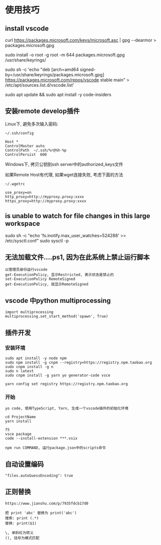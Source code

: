 # 使用技巧

## install vscode

curl https://packages.microsoft.com/keys/microsoft.asc | gpg --dearmor > packages.microsoft.gpg

sudo install -o root -g root -m 644 packages.microsoft.gpg /usr/share/keyrings/

sudo sh -c 'echo "deb [arch=amd64 signed-by=/usr/share/keyrings/packages.microsoft.gpg] https://packages.microsoft.com/repos/vscode stable main" > /etc/apt/sources.list.d/vscode.list'

sudo apt update && sudo apt install -y code-insiders

## 安装remote develop插件

Linux下, 避免多次输入密码:

    ~/.ssh/config

    Host *
    ControlMaster auto
    ControlPath  ~/.ssh/%r@%h-%p
    ControlPersist  600

Windows下, 拷贝公钥到ssh server中的authorized_keys文件

如果Remote Host有代理, 如果wget连接失败, 考虑下面的方法

    ~/.wgetrc

    use_proxy=on
    http_proxy=http://myproxy.proxy:xxxx
    https_proxy=http://myproxy.proxy:xxxx

## is unable to watch for file changes in this large workspace

   sudo sh -c "echo 'fs.inotify.max_user_watches=524288' >> /etc/sysctl.conf"
   sudo sysctl -p

## 无法加载文件....ps1, 因为在此系统上禁止运行脚本

    以管理员身份运行vscode
    get-ExecutionPolicy, 显示Restricted, 表示状态是禁止的
    set-ExecutionPolicy RemoteSigned
    get-ExecutionPolicy, 就显示RemoteSigned










## vscode 中python multiprocessing

    import multiprocessing
    multiprocessing.set_start_method('spawn', True)

## 插件开发

### 安装环境

    sudo apt install -y node npm
    sudo npm install -g cnpm --registry=https://registry.npm.taobao.org
    sudo cnpm install -g n
    sudo n latest
    sudo cnpm install -g yarn yo generator-code vsce

    yarn config set registry https://registry.npm.taobao.org

### 开始

    yo code, 使用TypeScript, Yarn, 生成一个vscode插件的初始化环境

    cd ProjectName
    yarn install

    f5
    vsce package
    code --install-extension ***.vsix

    npm run COMMAND, 运行package.json中的scripts命令


## 自动设置编码

    "files.autoGuessEncoding": true
    
## 正则替换

    https://www.jianshu.com/p/7935fdcb17d0

    把 print 'abc' 替换为 print('abc')
    搜索: print (.*)
    替换: print($1)

    \, 单斜杠为转义
    (), 括号为模式匹配
